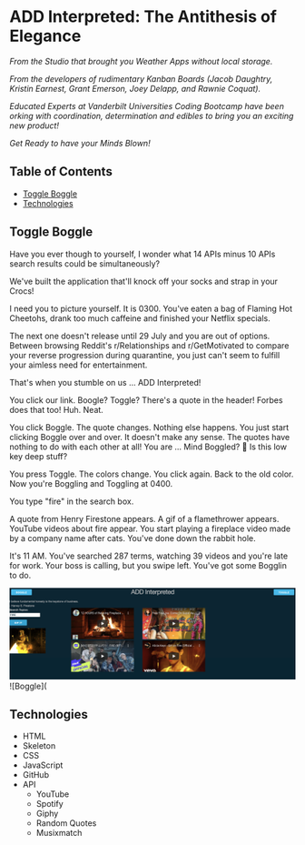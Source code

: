 # **ADD Interpreted: The Antithesis of Elegance**

*From the Studio that brought you Weather Apps without local storage.*

*From the developers of rudimentary Kanban Boards (Jacob Daughtry, Kristin Earnest, Grant Emerson, Joey Delapp, and Rawnie Coquat).*

*Educated Experts at Vanderbilt Universities Coding Bootcamp have been orking with coordination, determination and edibles to bring you an exciting new product!*

*Get Ready to have your Minds Blown!*

## Table of Contents
* [Toggle Boggle](#toggle-boggle)
* [Technologies](#technologies)

## Toggle Boggle

Have you ever though to yourself, I wonder what 14 APIs minus 10 APIs search results could be simultaneously?

We've built the application that'll knock off your socks and strap in your Crocs!

I need you to picture yourself. It is 0300. You've eaten a bag of Flaming Hot Cheetohs, drank too much caffeine and finished your Netflix specials.

The next one doesn't release until 29 July and you are out of options. Between browsing Reddit's r/Relationships and r/GetMotivated to compare your reverse progression during quarantine, you just can't seem to fulfill your aimless need for entertainment.

That's when you stumble on us ... ADD Interpreted!

You click our link. Boogle? Toggle? There's a quote in the header! Forbes does that too! Huh. Neat.

You click Boggle. The quote changes. Nothing else happens. You just start clicking Boggle over and over. It doesn't make any sense. The quotes have nothing to do with each other at all! You are ... Mind Boggled? 👀 Is this low key deep stuff?

You press Toggle. The colors change. You click again. Back to the old color. Now you're Boggling and Toggling at 0400.

You type "fire" in the search box.

A quote from Henry Firestone appears. A gif of a flamethrower appears. YouTube videos about fire appear. You start playing a fireplace video made by a company name after cats. You've done down the rabbit hole.

It's 11 AM. You've searched 287 terms, watching 39 videos and you're late for work. Your boss is calling, but you swipe left. You've got some Bogglin to do.

![Toggle](https://github.com/nosremetnarg/groupProject/blob/screen-sharing/Assets/css/Images/screen_shot_2020-07-22_at_2.44.12_pm.png)
![Boggle](

## Technologies

* HTML
* Skeleton
* CSS
* JavaScript
* GitHub
* API
  * YouTube
  * Spotify
  * Giphy
  * Random Quotes
  * Musixmatch
